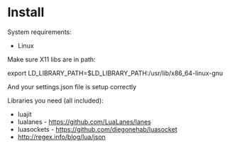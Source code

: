 Install
===================

System requirements:

* Linux

Make sure X11 libs are in path:

export LD_LIBRARY_PATH=$LD_LIBRARY_PATH:/usr/lib/x86_64-linux-gnu

And your settings.json file is setup correctly

Libraries you need (all included):

* luajit
* lualanes - https://github.com/LuaLanes/lanes
* luasockets - https://github.com/diegonehab/luasocket
* http://regex.info/blog/lua/json
